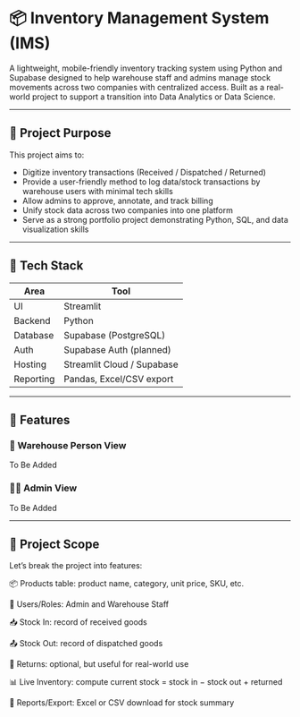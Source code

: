 # 📦 Inventory Management System (IMS)

A lightweight, mobile-friendly inventory tracking system using Python and Supabase designed to help warehouse staff and admins manage stock movements across two companies with centralized access. Built as a real-world project to support a transition into Data Analytics or Data Science.

---

## 🧠 Project Purpose

This project aims to:
- Digitize inventory transactions (Received / Dispatched / Returned)
- Provide a user-friendly method to log data/stock transactions by warehouse users with minimal tech skills
- Allow admins to approve, annotate, and track billing
- Unify stock data across two companies into one platform
- Serve as a strong portfolio project demonstrating Python, SQL, and data visualization skills

---

## 🧱 Tech Stack

| Area     | Tool              |
|----------|-------------------|
| UI       | Streamlit         |
| Backend  | Python             |
| Database | Supabase (PostgreSQL) |
| Auth     | Supabase Auth (planned) |
| Hosting  | Streamlit Cloud / Supabase |
| Reporting| Pandas, Excel/CSV export |

---

## 🚀 Features

### 👷 Warehouse Person View

To Be Added

### 👨‍💼 Admin View

To Be Added

---

## 🧱 Project Scope
Let’s break the project into features:

📦 Products table: product name, category, unit price, SKU, etc.

🧍 Users/Roles: Admin and Warehouse Staff

📥 Stock In: record of received goods

📤 Stock Out: record of dispatched goods

🔁 Returns: optional, but useful for real-world use

📊 Live Inventory: compute current stock = stock in − stock out + returned

📑 Reports/Export: Excel or CSV download for stock summary
